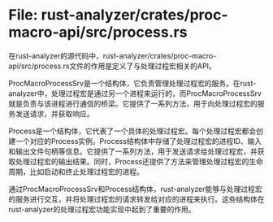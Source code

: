 # File: rust-analyzer/crates/proc-macro-api/src/process.rs

在rust-analyzer的源代码中，rust-analyzer/crates/proc-macro-api/src/process.rs文件的作用是定义了与处理过程宏相关的API。

ProcMacroProcessSrv是一个结构体，它负责管理处理过程宏的服务。在rust-analyzer中，处理过程宏是通过另一个进程来运行的，而ProcMacroProcessSrv就是负责与该进程进行通信的桥梁。它提供了一系列方法，用于向处理过程宏的服务发送请求，并获取响应。

Process是一个结构体，它代表了一个具体的处理过程宏。每个处理过程宏都会创建一个对应的Process实例。Process结构体中存储了处理过程宏的进程ID、输入和输出文件句柄等信息。它提供了一系列方法，用于发送请求给处理过程宏，并获取处理过程宏的输出结果。同时，Process还提供了方法来管理处理过程宏的生命周期，比如启动和终止处理过程宏的进程。

通过ProcMacroProcessSrv和Process结构体，rust-analyzer能够与处理过程宏的服务进行交互，并将处理过程宏的请求转发给对应的进程来执行。这些结构体在rust-analyzer的处理过程宏功能实现中起到了重要的作用。

